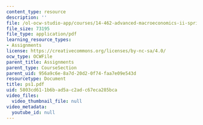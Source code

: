 ```yaml
---
content_type: resource
description: ''
file: /ol-ocw-studio-app/courses/14-462-advanced-macroeconomics-ii-spring-2004/5803cd611b6bad5ac2adc67eca285bca_ps1.pdf
file_size: 73195
file_type: application/pdf
learning_resource_types:
- Assignments
license: https://creativecommons.org/licenses/by-nc-sa/4.0/
ocw_type: OCWFile
parent_title: Assignments
parent_type: CourseSection
parent_uid: 956a9c6e-8a7d-20d2-0f74-faa7e09e543d
resourcetype: Document
title: ps1.pdf
uid: 5803cd61-1b6b-ad5a-c2ad-c67eca285bca
video_files:
  video_thumbnail_file: null
video_metadata:
  youtube_id: null
---
```

